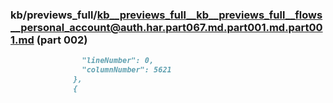 ### kb/previews_full/kb__previews_full__kb__previews_full__flows__personal_account@auth.har.part067.md.part001.md.part001.md (part 002)

```md
                "lineNumber": 0,
                "columnNumber": 5621
              },
              {
          
```

```
